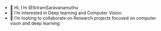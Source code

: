 - 👋 Hi, I’m @SriramSaravanamuthu
- 👀 I’m interested in Deep learning and Computer Vision.
- 💞️ I’m looking to collaborate on Research projects focused on computer vison and deep learning
